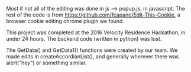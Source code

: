 Most if not all of the editing was done in js --> popup.js, in javascript. 
The rest of the code is from https://github.com/fcapano/Edit-This-Cookie, 
a browser cookie editing chrome plugin we found.

This project was completed at the 2016 Velocity Residence Hackathon, in under 24 hours.
The backend code (written in python) was lost. 

The GetData() and GetData1() functions were created by our team. We made edits in
createAccordianList(), and generally wherever there was alert("hey") or something similar.

